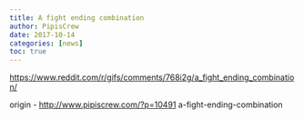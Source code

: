 ```yaml
---
title: A fight ending combination
author: PipisCrew
date: 2017-10-14
categories: [news]
toc: true
---
```


https://www.reddit.com/r/gifs/comments/768i2g/a_fight_ending_combination/

origin - http://www.pipiscrew.com/?p=10491 a-fight-ending-combination